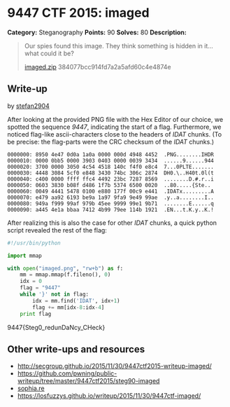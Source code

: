 # 9447 CTF 2015: imaged

**Category:** Steganography
**Points:** 90
**Solves:** 80
**Description:**

> Our spies found this image. They think something is hidden in it... what could it be?
>
> [imaged.zip](https://mega.nz/#!KYEDhCxT!-ds4cnfwADzH0JxHiokiFXTFSxqddsRqaPmP86ZXDcE)  384077bcc914fd7a2a5afd60c4e4874e


## Write-up

by [stefan2904](https://github.com/stefan2904)

After looking at the provided PNG file with the Hex Editor of our choice, we spotted the sequence *9447*, indicating the start of a flag. Furthermore, we noticed flag-like ascii-characters close to the headers of *IDAT* chunks. (To be precise: the flag-parts were the CRC checksum of the *IDAT* chunks.)

```
0000000: 8950 4e47 0d0a 1a0a 0000 000d 4948 4452  .PNG........IHDR
0000010: 0000 0bb5 0000 3903 0403 0000 0039 3434  ......9......944
0000020: 3700 0000 3050 4c54 4518 140c f4f0 e8c4  7...0PLTE.......
0000030: 4448 3084 5cf0 e848 3430 74bc 306c 2874  DH0.\..H40t.0l(t
0000040: c400 0000 ffff ffc4 4492 23bc 7287 8569  ........D.#.r..i
0000050: 0603 3830 b08f d486 1f7b 5374 6500 0020  ..80.....{Ste..
0000060: 0049 4441 5478 0100 e880 177f 00c9 e441  .IDATx.........A
0000070: e479 aa92 6193 be9a 1a97 9fa9 9e49 99ae  .y..a........I..
0000080: 949a f999 99af 979b 45ee 9999 99e1 9b71  ........E......q
0000090: a445 4e1a bbaa 7412 4b99 79ee 114b 1921  .EN...t.K.y..K.!
```


After realizing this is also the case for other *IDAT* chunks, a quick python script revealed the rest of the flag:

```python
#!/usr/bin/python

import mmap

with open("imaged.png", "rw+b") as f:
    mm = mmap.mmap(f.fileno(), 0)
    idx = 0
    flag = "9447"
    while '}' not in flag:
        idx = mm.find('IDAT', idx+1)
        flag += mm[idx-8:idx-4]
    print flag
```

9447{Steg0_redunDaNcy_CHeck}

## Other write-ups and resources

* <http://secgroup.github.io/2015/11/30/9447ctf2015-writeup-imaged/>
* <https://github.com/pwning/public-writeup/tree/master/9447ctf2015/steg90-imaged>
* [sophia.re](http://www.sophia.re/94472015_imaged_writeup.html)
* <https://losfuzzys.github.io/writeup/2015/11/30/9447ctf-imaged/>

